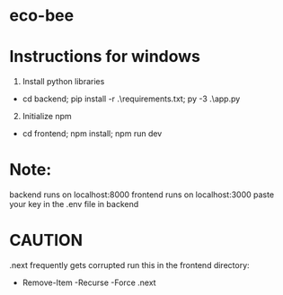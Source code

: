 # eco-bee

# Instructions for windows
1. Install python libraries
- cd backend; pip install -r .\requirements.txt; py -3 .\app.py
2. Initialize npm
- cd frontend; npm install; npm run dev

# Note:
backend runs on localhost:8000
frontend runs on localhost:3000
paste your key in the .env file in backend

# CAUTION
.next frequently gets corrupted run this in the frontend directory:
- Remove-Item -Recurse -Force .next

